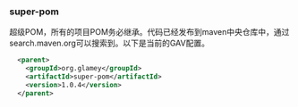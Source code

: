 ### super-pom
超级POM，所有的项目POM务必继承。代码已经发布到maven中央仓库中，通过search.maven.org可以搜索到。以下是当前的GAV配置。
```xml
  <parent>
    <groupId>org.glamey</groupId>
    <artifactId>super-pom</artifactId>
    <version>1.0.4</version>
  </parent>
```
